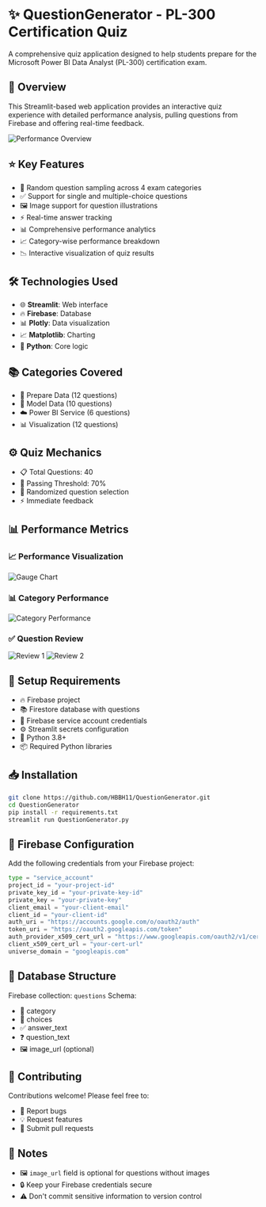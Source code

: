 # ✨ QuestionGenerator - PL-300 Certification Quiz

A comprehensive quiz application designed to help students prepare for the Microsoft Power BI Data Analyst (PL-300) certification exam.

## 🎯 Overview

This Streamlit-based web application provides an interactive quiz experience with detailed performance analysis, pulling questions from Firebase and offering real-time feedback.

![Performance Overview](https://github.com/user-attachments/assets/b5f64df3-28d1-4734-9742-f8d9970c3393)

## ⭐ Key Features

- 🎲 Random question sampling across 4 exam categories
- ✅ Support for single and multiple-choice questions
- 🖼️ Image support for question illustrations
- ⚡ Real-time answer tracking
- 📊 Comprehensive performance analytics
- 📈 Category-wise performance breakdown
- 📉 Interactive visualization of quiz results

## 🛠️ Technologies Used

- 🌐 **Streamlit**: Web interface
- 🔥 **Firebase**: Database
- 📊 **Plotly**: Data visualization
- 📈 **Matplotlib**: Charting
- 🐍 **Python**: Core logic

## 📚 Categories Covered

- 📝 Prepare Data (12 questions)
- 🔄 Model Data (10 questions)
- ☁️ Power BI Service (6 questions)
- 📊 Visualization (12 questions)

## ⚙️ Quiz Mechanics

- 📋 Total Questions: 40
- 🎯 Passing Threshold: 70%
- 🎲 Randomized question selection
- ⚡ Immediate feedback

## 📊 Performance Metrics

### 📈 Performance Visualization
![Gauge Chart](https://github.com/user-attachments/assets/24994842-681e-4883-8945-cf4f0a208964)

### 📊 Category Performance
![Category Performance](https://github.com/user-attachments/assets/003f36e3-87c7-4c0c-8863-181c06b8c4f9)

### ✅ Question Review
![Review 1](https://github.com/user-attachments/assets/68d2d936-69ad-4cf3-aa45-15cffce5c477)
![Review 2](https://github.com/user-attachments/assets/25482398-6c31-4dd3-b163-d61f95ab83b1)

## 🚀 Setup Requirements

- 🔥 Firebase project
- 📚 Firestore database with questions
- 🔑 Firebase service account credentials
- ⚙️ Streamlit secrets configuration
- 🐍 Python 3.8+
- 📦 Required Python libraries

## 📥 Installation

```bash
git clone https://github.com/HBBH11/QuestionGenerator.git
cd QuestionGenerator
pip install -r requirements.txt
streamlit run QuestionGenerator.py
```

## 🔐 Firebase Configuration

Add the following credentials from your Firebase project:

```python
type = "service_account"
project_id = "your-project-id"
private_key_id = "your-private-key-id"
private_key = "your-private-key"
client_email = "your-client-email"
client_id = "your-client-id"
auth_uri = "https://accounts.google.com/o/oauth2/auth"
token_uri = "https://oauth2.googleapis.com/token"
auth_provider_x509_cert_url = "https://www.googleapis.com/oauth2/v1/certs"
client_x509_cert_url = "your-cert-url"
universe_domain = "googleapis.com"
```

## 💾 Database Structure

Firebase collection: `questions`
Schema:
- 📑 category
- 📝 choices
- ✅ answer_text
- ❓ question_text
- 🖼️ image_url (optional)


## 🤝 Contributing

Contributions welcome! Please feel free to:
- 🐛 Report bugs
- 💡 Request features
- 🔧 Submit pull requests

## 📝 Notes

- 🖼️ `image_url` field is optional for questions without images
- 🔒 Keep your Firebase credentials secure
- ⚠️ Don't commit sensitive information to version control

